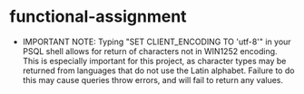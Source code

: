 # functional-assignment

- IMPORTANT NOTE: Typing "SET CLIENT_ENCODING TO 'utf-8'" in your PSQL shell allows for return of characters not in   WIN1252 encoding. This is especially important for this project, as character types may be returned from languages that do not use the Latin alphabet. Failure to do this may cause queries throw errors, and will fail to return any values.


